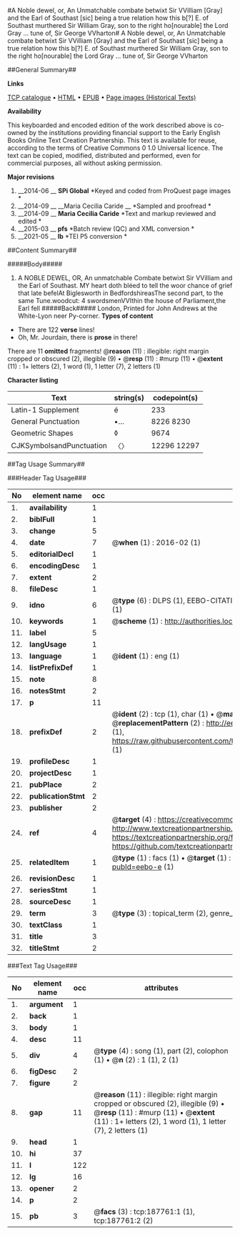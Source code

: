 #A Noble dewel, or, An Unmatchable combate betwixt Sir VVilliam [Gray] and the Earl of Southast [sic] being a true relation how this b[?] E. of Southast murthered Sir William Gray, son to the right ho[nourable] the Lord Gray ... tune of, Sir George VVharton#
A Noble dewel, or, An Unmatchable combate betwixt Sir VVilliam [Gray] and the Earl of Southast [sic] being a true relation how this b[?] E. of Southast murthered Sir William Gray, son to the right ho[nourable] the Lord Gray ... tune of, Sir George VVharton

##General Summary##

**Links**

[TCP catalogue](http://www.ota.ox.ac.uk/tcp/)  • 
[HTML](http://tei.it.ox.ac.uk/tcp/Texts-HTML/free/B27/B27442.html)  • 
[EPUB](http://tei.it.ox.ac.uk/tcp/Texts-EPUB/free/B27/B27442.epub) • 
[Page images (Historical Texts)](https://historicaltexts.jisc.ac.uk/eebo-31355581e)

**Availability**

This keyboarded and encoded edition of the work described above is co-owned by the
    institutions providing financial support to the Early English Books Online Text Creation
    Partnership. This text is available for reuse, according to the terms of  Creative Commons 0 1.0 Universal
    licence. The text can be copied, modified, distributed and performed, even for commercial
    purposes, all without asking permission.

**Major revisions**

1. __2014-06 __ __SPi Global__ *Keyed and coded from ProQuest page images *
1. __2014-09 __ __Maria Cecilia Caride __ *Sampled and proofread *
1. __2014-09 __ __Maria Cecilia Caride__ *Text and markup reviewed and edited *
1. __2015-03 __ __pfs__ *Batch review (QC) and XML conversion *
1. __2021-05 __ __lb__ *TEI P5 conversion *

##Content Summary##

#####Body#####

1. A NOBLE DEWEL, OR, An unmatchable Combate betwixt Sir VVilliam and the Earl of Southast.
MY heart doth bléed to tell the woor chance of grief that late befelAt Biglesworth in BedfordshireasThe second part, to the same Tune.woodcut: 4 swordsmenVVIthin the house of Parliament,the Earl fell 
#####Back#####
London, Printed for John Andrews at the White-Lyon neer Py-corner.
**Types of content**

  * There are 122 **verse** lines!
  * Oh, Mr. Jourdain, there is **prose** in there!

There are 11 **omitted** fragments! 
 @__reason__ (11) : illegible: right margin cropped or obscured (2), illegible (9)  •  @__resp__ (11) : #murp (11)  •  @__extent__ (11) : 1+ letters (2), 1 word (1), 1 letter (7), 2 letters (1)

**Character listing**


|Text|string(s)|codepoint(s)|
|---|---|---|
|Latin-1 Supplement|é|233|
|General Punctuation|•…|8226 8230|
|Geometric Shapes|◊|9674|
|CJKSymbolsandPunctuation|〈〉|12296 12297|

##Tag Usage Summary##

###Header Tag Usage###

|No|element name|occ|attributes|
|---|---|---|---|
|1.|__availability__|1||
|2.|__biblFull__|1||
|3.|__change__|5||
|4.|__date__|7| @__when__ (1) : 2016-02 (1)|
|5.|__editorialDecl__|1||
|6.|__encodingDesc__|1||
|7.|__extent__|2||
|8.|__fileDesc__|1||
|9.|__idno__|6| @__type__ (6) : DLPS (1), EEBO-CITATION (1), VID (1), EEBO-PROQUEST (1), STC (1), OCLC (1)|
|10.|__keywords__|1| @__scheme__ (1) : http://authorities.loc.gov/ (1)|
|11.|__label__|5||
|12.|__langUsage__|1||
|13.|__language__|1| @__ident__ (1) : eng (1)|
|14.|__listPrefixDef__|1||
|15.|__note__|8||
|16.|__notesStmt__|2||
|17.|__p__|11||
|18.|__prefixDef__|2| @__ident__ (2) : tcp (1), char (1)  •  @__matchPattern__ (2) : ([0-9\-]+):([0-9IVX]+) (1), (.+) (1)  •  @__replacementPattern__ (2) : http://eebo.chadwyck.com/downloadtiff?vid=$1&page=$2 (1), https://raw.githubusercontent.com/textcreationpartnership/Texts/master/tcpchars.xml#$1 (1)|
|19.|__profileDesc__|1||
|20.|__projectDesc__|1||
|21.|__pubPlace__|2||
|22.|__publicationStmt__|2||
|23.|__publisher__|2||
|24.|__ref__|4| @__target__ (4) : https://creativecommons.org/publicdomain/zero/1.0/ (1), http://www.textcreationpartnership.org/docs/. (1), https://textcreationpartnership.org/faq/#faq05 (1), https://github.com/textcreationpartnership (1)|
|25.|__relatedItem__|1| @__type__ (1) : facs (1)  •  @__target__ (1) : https://data.historicaltexts.jisc.ac.uk/view?pubId=eebo-e (1)|
|26.|__revisionDesc__|1||
|27.|__seriesStmt__|1||
|28.|__sourceDesc__|1||
|29.|__term__|3| @__type__ (3) : topical_term (2), genre_form (1)|
|30.|__textClass__|1||
|31.|__title__|3||
|32.|__titleStmt__|2||


###Text Tag Usage###

|No|element name|occ|attributes|
|---|---|---|---|
|1.|__argument__|1||
|2.|__back__|1||
|3.|__body__|1||
|4.|__desc__|11||
|5.|__div__|4| @__type__ (4) : song (1), part (2), colophon (1)  •  @__n__ (2) : 1 (1), 2 (1)|
|6.|__figDesc__|2||
|7.|__figure__|2||
|8.|__gap__|11| @__reason__ (11) : illegible: right margin cropped or obscured (2), illegible (9)  •  @__resp__ (11) : #murp (11)  •  @__extent__ (11) : 1+ letters (2), 1 word (1), 1 letter (7), 2 letters (1)|
|9.|__head__|1||
|10.|__hi__|37||
|11.|__l__|122||
|12.|__lg__|16||
|13.|__opener__|2||
|14.|__p__|2||
|15.|__pb__|3| @__facs__ (3) : tcp:187761:1 (1), tcp:187761:2 (2)|
